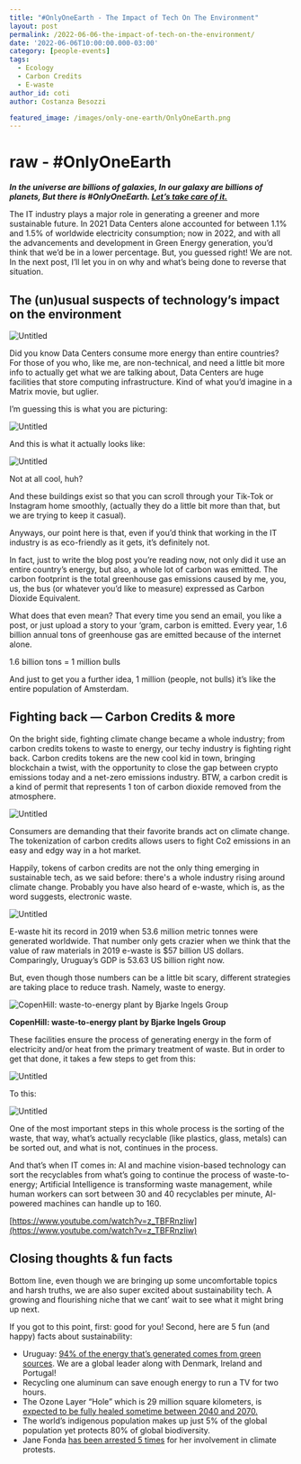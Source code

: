 ```yaml
---
title: "#OnlyOneEarth - The Impact of Tech On The Environment"
layout: post
permalink: /2022-06-06-the-impact-of-tech-on-the-environment/
date: '2022-06-06T10:00:00.000-03:00'
category: [people-events]
tags:
  - Ecology
  - Carbon Credits
  - E-waste
author_id: coti
author: Costanza Besozzi

featured_image: /images/only-one-earth/OnlyOneEarth.png
---
```



# raw - #OnlyOneEarth

***In the universe are billions of galaxies,
In our galaxy are billions of planets,
But there is #OnlyOneEarth.
[Let’s take care of it.](https://www.worldenvironmentday.global/get-involved/practical-guide?utm_source=google&utm_medium=cpc&utm_campaign=search_practical_guide&utm_term=worldwide&utm_content=wed2022_phase2&utm_term=only%20one%20earth&utm_campaign=WED+-+Phase2+-+Global+-+Search+Practical+guide&utm_source=adwords&utm_medium=ppc&hsa_acc=1970971754&hsa_cam=17325777484&hsa_grp=137834214955&hsa_ad=599967094798&hsa_src=g&hsa_tgt=kwd-1658379539656&hsa_kw=only%20one%20earth&hsa_mt=b&hsa_net=adwords&hsa_ver=3&gclid=Cj0KCQjwheyUBhD-ARIsAHJNM-Nc4cH4ZGxXjZqH3BVJFst9CXXgVTzg7djyXDZn1PsMysoYxP3S8OsaAsIwEALw_wcB)***

The IT industry plays a major role in generating a greener and more sustainable future. In 2021 Data Centers alone accounted for between 1.1% and 1.5% of worldwide electricity consumption; now in 2022, and with all the advancements and development in Green Energy generation, you’d think that we’d be in a lower percentage. But, you guessed right! We are not. In the next post, I’ll let you in on why and what’s being done to reverse that situation.

## The (un)usual suspects of technology’s impact on the environment

![Untitled](/images/only-one-earth/Untitled.png)

Did you know Data Centers consume more energy than entire countries? For those of you who, like me, are non-technical, and need a little bit more info to actually get what we are talking about, Data Centers are huge facilities that store computing infrastructure. Kind of what you’d imagine in a Matrix movie, but uglier.

I’m guessing this is what you are picturing:

![Untitled](/images/only-one-earth/Untitled%201.png)

And this is what it actually looks like:

![Untitled](/images/only-one-earth/Untitled%202.png)

Not at all cool, huh?

And these buildings exist so that you can scroll through your Tik-Tok or Instagram home smoothly, (actually they do a little bit more than that, but we are trying to keep it casual).

Anyways, our point here is that, even if you’d think that working in the IT industry is as eco-friendly as it gets, it’s definitely not.

In fact, just to write the blog post you’re reading now, not only did it use an entire country’s energy, but also, a whole lot of carbon was emitted. The carbon footprint is the total greenhouse gas emissions caused by me, you, us, the bus (or whatever you’d like to measure) expressed as Carbon Dioxide Equivalent.

What does that even mean? That every time you send an email, you like a post, or just upload a story to your ‘gram, carbon is emitted. Every year, 1.6 billion annual tons of greenhouse gas are emitted because of the internet alone.

1.6 billion tons = 1 million bulls

And just to get you a further idea, 1 million (people, not bulls) it’s like the entire population of Amsterdam.

## Fighting back — Carbon Credits & more

On the bright side, fighting climate change became a whole industry; from carbon credits tokens to waste to energy, our techy industry is fighting right back. Carbon credits tokens are the new cool kid in town, bringing blockchain a twist, with the opportunity to close the gap between crypto emissions today and a net-zero emissions industry. BTW, a carbon credit is a kind of permit that represents 1 ton of carbon dioxide removed from the atmosphere.

![Untitled](/images/only-one-earth/Untitled%203.png)

Consumers are demanding that their favorite brands act on climate change. The tokenization of carbon credits allows users to fight Co2 emissions in an easy and edgy way in a hot market.

Happily, tokens of carbon credits are not the only thing emerging in sustainable tech, as we said before: there's a whole industry rising around climate change. Probably you have also heard of e-waste, which is, as the word suggests, electronic waste.

![Untitled](/images/only-one-earth/Untitled%204.png)

E-waste hit its record in 2019 when 53.6 million metric tonnes were generated worldwide. That number only gets crazier when we think that the value of raw materials in 2019 e-waste is $57 billion US dollars. Comparingly, Uruguay’s GDP is 53.63 US billion right now.

But, even though those numbers can be a little bit scary, different strategies are taking place to reduce trash. Namely, waste to energy.

![****CopenHill: waste-to-energy plant by Bjarke Ingels Group****](/images/only-one-earth/4.jpg)

****CopenHill: waste-to-energy plant by Bjarke Ingels Group****

These facilities ensure the process of generating energy in the form of electricity and/or heat from the primary treatment of waste. But in order to get that done, it takes a few steps to get from this:

![Untitled](/images/only-one-earth/Untitled%205.png)

To this:

![Untitled](/images/only-one-earth/Untitled%206.png)

One of the most important steps in this whole process is the sorting of the waste, that way,  what’s actually recyclable (like plastics, glass, metals) can be sorted out, and what is not, continues in the process.

And that’s when IT comes in: AI and machine vision-based technology can sort the recyclables from what’s going to continue the process of waste-to-energy; Artificial Intelligence is transforming waste management, while human workers can sort between 30 and 40 recyclables per minute, AI-powered machines can handle up to 160.

[https://www.youtube.com/watch?v=z_TBFRnzIiw](https://www.youtube.com/watch?v=z_TBFRnzIiw)

## Closing thoughts & fun facts

Bottom line, even though we are bringing up some uncomfortable topics and harsh truths, we are also super excited about sustainability tech. A growing and flourishing niche that we cant’ wait to see what it might bring up next.



If you got to this point, first: good for you! Second, here are 5 fun (and happy) facts about sustainability:

- Uruguay: [94% of the energy that’s generated comes from green sources](https://www.uruguayxxi.gub.uy/es/centro-informacion/articulo/energias-renovables/#:~:text=Entre%202017%20y%202021%20el,con%20Dinamarca%2C%20Irlanda%20y%20Portugal). We are a global leader along with Denmark, Ireland and Portugal!
- Recycling one aluminum can save enough energy to run a TV for two hours.
- The Ozone Layer “Hole” which is 29 million square kilometers, is [expected to be fully healed sometime between 2040 and 2070.](https://news.un.org/en/story/2019/09/1046452)
- The world’s indigenous population makes up just 5% of the global population yet protects 80% of global biodiversity.
- Jane Fonda [has been arrested 5 times](https://www.newyorker.com/news/daily-comment/jane-fondas-climate-change-star-power#:~:text=Last%20Friday%2C%20on%20the%20eve,people%20were%20arrested%20in%20total.) for her involvement in climate protests.
